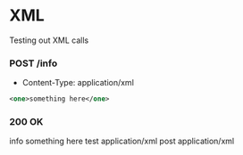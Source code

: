 # XML

Testing out XML calls

### POST /info

* Content-Type: application/xml

```xml
<one>something here</one>
```

### 200 OK

<?xml version="1.0" encoding="UTF-8"?>
<hash>
  <params>
    <action>info</action>
    <one>something here</one>
    <controller>test</controller>
  </params>
  <format>application/xml</format>
  <method type="symbol">post</method>
  <headers>
    <Authorization nil="true"></Authorization>
    <Content-Type>application/xml</Content-Type>
    <Accept nil="true"></Accept>
  </headers>
</hash>


